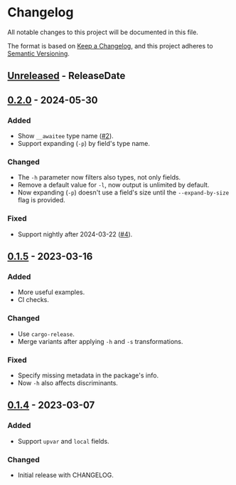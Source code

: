# Changelog
All notable changes to this project will be documented in this file.

The format is based on [Keep a Changelog](https://keepachangelog.com/en/1.1.0/),
and this project adheres to [Semantic Versioning](https://semver.org/spec/v2.0.0.html).

<!-- next-header -->

## [Unreleased] - ReleaseDate

## [0.2.0] - 2024-05-30
### Added
- Show `__awaitee` type name ([#2]).
- Support expanding (`-p`) by field's type name.

### Changed
- The `-h` parameter now filters also types, not only fields.
- Remove a default value for `-l`, now output is unlimited by default.
- Now expanding (`-p`) doesn't use a field's size until the `--expand-by-size` flag is provided.

### Fixed
- Support nightly after 2024-03-22 ([#4]).

[#2]: https://github.com/loyd/top-type-sizes/issues/2
[#4]: https://github.com/loyd/top-type-sizes/pull/4

## [0.1.5] - 2023-03-16
### Added
- More useful examples.
- CI checks.

### Changed
- Use `cargo-release`.
- Merge variants after applying `-h` and `-s` transformations.

### Fixed
- Specify missing metadata in the package's info.
- Now `-h` also affects discriminants.

## [0.1.4] - 2023-03-07
### Added
- Support `upvar` and `local` fields.

### Changed
- Initial release with CHANGELOG.

<!-- next-url -->
[Unreleased]: https://github.com/loyd/top-type-sizes/compare/v0.2.0...HEAD
[0.2.0]: https://github.com/loyd/top-type-sizes/compare/v0.1.5...v0.2.0
[0.1.5]: https://github.com/loyd/top-type-sizes/compare/v0.1.4...v0.1.5
[0.1.4]: https://github.com/loyd/top-type-sizes/releases/tag/v0.1.4
